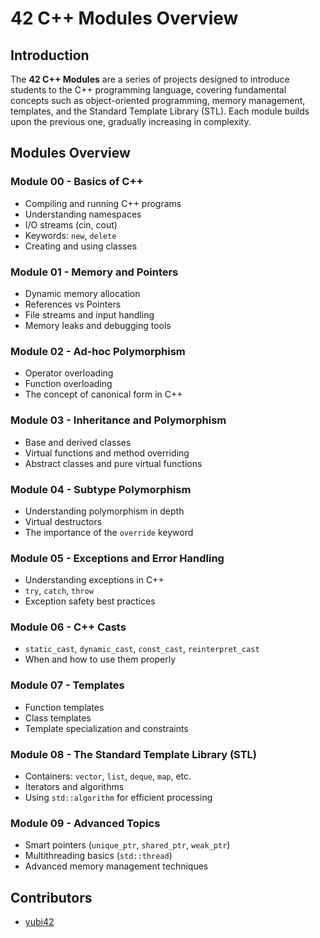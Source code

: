 # 42 C++ Modules Overview

## Introduction
The **42 C++ Modules** are a series of projects designed to introduce students to the C++ programming language, covering fundamental concepts such as object-oriented programming, memory management, templates, and the Standard Template Library (STL). Each module builds upon the previous one, gradually increasing in complexity.

## Modules Overview

### **Module 00 - Basics of C++**
- Compiling and running C++ programs
- Understanding namespaces
- I/O streams (cin, cout)
- Keywords: `new`, `delete`
- Creating and using classes

### **Module 01 - Memory and Pointers**
- Dynamic memory allocation
- References vs Pointers
- File streams and input handling
- Memory leaks and debugging tools

### **Module 02 - Ad-hoc Polymorphism**
- Operator overloading
- Function overloading
- The concept of canonical form in C++

### **Module 03 - Inheritance and Polymorphism**
- Base and derived classes
- Virtual functions and method overriding
- Abstract classes and pure virtual functions

### **Module 04 - Subtype Polymorphism**
- Understanding polymorphism in depth
- Virtual destructors
- The importance of the `override` keyword

### **Module 05 - Exceptions and Error Handling**
- Understanding exceptions in C++
- `try`, `catch`, `throw`
- Exception safety best practices

### **Module 06 - C++ Casts**
- `static_cast`, `dynamic_cast`, `const_cast`, `reinterpret_cast`
- When and how to use them properly

### **Module 07 - Templates**
- Function templates
- Class templates
- Template specialization and constraints

### **Module 08 - The Standard Template Library (STL)**
- Containers: `vector`, `list`, `deque`, `map`, etc.
- Iterators and algorithms
- Using `std::algorithm` for efficient processing

### **Module 09 - Advanced Topics**
- Smart pointers (`unique_ptr`, `shared_ptr`, `weak_ptr`)
- Multithreading basics (`std::thread`)
- Advanced memory management techniques

## Contributors
- [yubi42](https://github.com/yubi42)



